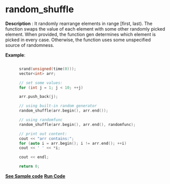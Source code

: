 # random_shuffle

**Description** : It randomly rearrange elements in range [first, last).
The function swaps the value of each element with some other randomly picked element. When provided, the function gen determines which element is picked in every case. Otherwise, the function uses some unspecified source of randomness.

**Example**:
```cpp

      srand(unsigned(time(0)));
      vector<int> arr;

      // set some values:
      for (int j = 1; j < 10; ++j)

      arr.push_back(j);

      // using built-in random generator
      random_shuffle(arr.begin(), arr.end());

      // using randomfunc
      random_shuffle(arr.begin(), arr.end(), randomfunc);

      // print out content:
      cout << "arr contains:";
      for (auto i = arr.begin(); i != arr.end(); ++i)
      cout << ' ' << *i;

      cout << endl;

      return 0;
```
**[See Sample code](../snippets/algorithm/random_shuffle.cpp)**
**[Run Code](https://rextester.com/MMPQ67900)**
